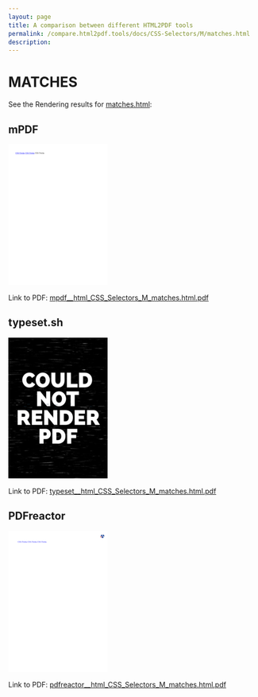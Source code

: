 ```yaml
---
layout: page
title: A comparison between different HTML2PDF tools
permalink: /compare.html2pdf.tools/docs/CSS-Selectors/M/matches.html
description: 
---
```


# MATCHES

See the Rendering results for [matches.html](/html/CSS%20Selectors/M/matches.html):

## mPDF
![](mpdf__html_CSS_Selectors_M_matches.html.png) 

Link to PDF: [mpdf__html_CSS_Selectors_M_matches.html.pdf](mpdf__html_CSS_Selectors_M_matches.html.pdf)

## typeset.sh
![](typeset__html_CSS_Selectors_M_matches.html.png) 

Link to PDF: [typeset__html_CSS_Selectors_M_matches.html.pdf](typeset__html_CSS_Selectors_M_matches.html.pdf)

## PDFreactor
![](pdfreactor__html_CSS_Selectors_M_matches.html.png) 

Link to PDF: [pdfreactor__html_CSS_Selectors_M_matches.html.pdf](pdfreactor__html_CSS_Selectors_M_matches.html.pdf)
